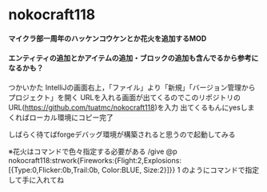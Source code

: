 # nokocraft118

#### マイクラ部一周年のハッケンコウケンとか花火を追加するMOD
#### エンティティの追加とかアイテムの追加・ブロックの追加も含んでるから参考になるかも？


つかいかた
IntelliJの画面右上，「ファイル」より「新規」「バージョン管理からプロジェクト」を開く
URLを入れる画面が出てくるのでこのリポジトリのURL(https://github.com/tuatmc/nokocraft118)を入力
出てくるもんにyesしまくればローカル環境にコピー完了

しばらく待てばforgeデバッグ環境が構築されると思うので起動してみる

※花火はコマンドで色々指定する必要がある
/give @p nokocraft118:strwork{Fireworks:{Flight:2,Explosions:[{Type:0,Flicker:0b,Trail:0b, Color:BLUE, Size:2}]}} 1
のようにコマンドで指定して手に入れてね
